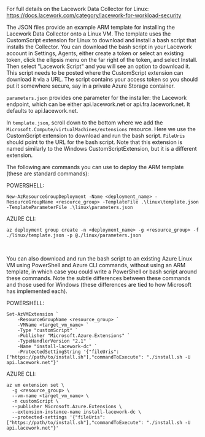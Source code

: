 For full details on the Lacework Data Collector for Linux: https://docs.lacework.com/category/lacework-for-workload-security

The JSON files provide an example ARM template for installing the Lacework Data Collector onto a Linux VM.  The template uses the CustomScript extension for Linux to download and install a bash script that installs the Collector.  You can download the bash script in your Lacework account in Settings, Agents, either create a token or select an existing token, click the ellipsis menu on the far right of the token, and select Install.  Then select "Lacework Script" and you will see an option to download it.  This script needs to be posted where the CustomScript extension can download it via a URL.  The script contains your access token so you should put it somewhere secure, say in a private Azure Storage container.

`parameters.json` provides one parameter for the installer: the Lacework endpoint, which can be either api.lacework.net or api.fra.lacework.net.  It defaults to api.lacework.net.

In `template.json`, scroll down to the bottom where we add the `Microsoft.Compute/virtualMachines/extensions` resource.  Here we use the CustomScript extension to download and run the bash script.  `FileUris` should point to the URL for the bash script.  Note that this extension is named similarly to the Windows CustomScriptExtension, but it is a different extension.

The following are commands you can use to deploy the ARM template (these are standard commands):

POWERSHELL:
```
New-AzResourceGroupDeployment -Name <deployment_name> -ResourceGroupName <resource_group> -TemplateFile .\linux\template.json -TemplateParameterFile .\linux\parameters.json
```

AZURE CLI:
```
az deployment group create -n <deployment_name> -g <resource_group> -f ./linux/template.json -p @./linux/parameters.json
```

<br/>

You can also download and run the bash script to an existing Azure Linux VM using PowerShell and Azure CLI commands, without using an ARM template, in which case you could write a PowerShell or bash script around these commands.  Note the subtle differences between these commands and those used for Windows (these differences are tied to how Microsoft has implemented each).

POWERSHELL: <br/>
```
Set-AzVMExtension `
    -ResourceGroupName <resource_group> `
    -VMName <target_vm_name> `
    -Type "customScript" `
    -Publisher "Microsoft.Azure.Extensions" `
    -TypeHandlerVersion "2.1" `
    -Name "install-lacework-dc" `
    -ProtectedSettingString '{"fileUris": ["https://path/to/install.sh"],"commandToExecute": "./install.sh -U api.lacework.net"}'
```

AZURE CLI:
```
az vm extension set \
  -g <resource_group> \
  --vm-name <target_vm_name> \
  -n customScript \
  --publisher Microsoft.Azure.Extensions \
  --extension-instance-name install-lacework-dc \
  --protected-settings '{"fileUris": ["https://path/to/install.sh"],"commandToExecute": "./install.sh -U api.lacework.net"}'
```
